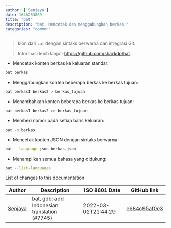 ```yaml
---
author: ['Senjaya']
date: 1646253869
title: "bat"
description: "bat, Mencetak dan menggabungkan berkas."
categories: "common"
---
```

> klon dari `cat` dengan sintaks berwarna dan integrasi Git.

> Informasi lebih lanjut: <https://github.com/sharkdp/bat>.

- Mencetak konten berkas ke keluaran standar:

```bash
bat berkas
```

- Menggabungkan konten beberapa berkas ke berkas tujuan:

```bash
bat berkas1 berkas2 > berkas_tujuan
```

- Menambahkan konten beberapa berkas ke berkas tujuan:

```bash
bat berkas1 berkas2 >> berkas_tujuan
```

- Memberi nomor pada setiap baris keluaran:

```bash
bat -n berkas
```

- Mencetak konten JSON dengan sintaks berwarna:

```bash
bat --language json berkas.json
```

- Menampilkan semua bahasa yang didukung:

```bash
bat --list-languages
```
List of changes to this documentation


Author | Description | ISO 8601 Date | GitHub link
------|-----|-----|-----
[Senjaya](mailto:amarpanjis@gmail.com) | bat, gdb: add Indonesian translation (#7745) | 2022-03-02T21:44:29 | [e684c95af0e3](https://github.com/tldr-pages/tldr/commit/e684c95af0e3a9e3ed63a581cd765030b84f0911)

